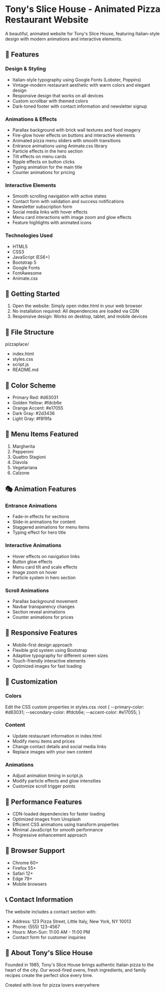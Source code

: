 # Tony's Slice House - Animated Pizza Restaurant Website

A beautiful, animated website for Tony's Slice House, featuring Italian-style design with modern animations and interactive elements.

## 🍕 Features

### Design & Styling
- Italian-style typography using Google Fonts (Lobster, Poppins)
- Vintage-modern restaurant aesthetic with warm colors and elegant design
- Responsive design that works on all devices
- Custom scrollbar with themed colors
- Dark-toned footer with contact information and newsletter signup

### Animations & Effects
- Parallax background with brick wall textures and food imagery
- Fire-glow hover effects on buttons and interactive elements
- Animated pizza menu sliders with smooth transitions
- Entrance animations using Animate.css library
- Particle effects in the hero section
- Tilt effects on menu cards
- Ripple effects on button clicks
- Typing animation for the main title
- Counter animations for pricing

### Interactive Elements
- Smooth scrolling navigation with active states
- Contact form with validation and success notifications
- Newsletter subscription form
- Social media links with hover effects
- Menu card interactions with image zoom and glow effects
- Feature highlights with animated icons

### Technologies Used
- HTML5
- CSS3
- JavaScript (ES6+)
- Bootstrap 5
- Google Fonts
- FontAwesome
- Animate.css

## 🚀 Getting Started

1. Open the website: Simply open index.html in your web browser
2. No installation required: All dependencies are loaded via CDN
3. Responsive design: Works on desktop, tablet, and mobile devices

## 📁 File Structure

pizzaplace/
- index.html
- styles.css
- script.js
- README.md

## 🎨 Color Scheme

- Primary Red: #d63031
- Golden Yellow: #fdcb6e
- Orange Accent: #e17055
- Dark Gray: #2d3436
- Light Gray: #f8f9fa

## 🍕 Menu Items Featured

1. Margherita
2. Pepperoni
3. Quattro Stagioni
4. Diavola
5. Vegetariana
6. Calzone

## 🎭 Animation Features

### Entrance Animations
- Fade-in effects for sections
- Slide-in animations for content
- Staggered animations for menu items
- Typing effect for hero title

### Interactive Animations
- Hover effects on navigation links
- Button glow effects
- Menu card tilt and scale effects
- Image zoom on hover
- Particle system in hero section

### Scroll Animations
- Parallax background movement
- Navbar transparency changes
- Section reveal animations
- Counter animations for prices

## 📱 Responsive Features

- Mobile-first design approach
- Flexible grid system using Bootstrap
- Adaptive typography for different screen sizes
- Touch-friendly interactive elements
- Optimized images for fast loading

## 🔧 Customization

### Colors
Edit the CSS custom properties in styles.css
:root {
    --primary-color: #d63031;
    --secondary-color: #fdcb6e;
    --accent-color: #e17055;
}

### Content
- Update restaurant information in index.html
- Modify menu items and prices
- Change contact details and social media links
- Replace images with your own content

### Animations
- Adjust animation timing in script.js
- Modify particle effects and glow intensities
- Customize scroll trigger points

## 🌟 Performance Features

- CDN-loaded dependencies for faster loading
- Optimized images from Unsplash
- Efficient CSS animations using transform properties
- Minimal JavaScript for smooth performance
- Progressive enhancement approach

## 🎯 Browser Support

- Chrome 60+
- Firefox 55+
- Safari 12+
- Edge 79+
- Mobile browsers

## 📞 Contact Information

The website includes a contact section with:
- Address: 123 Pizza Street, Little Italy, New York, NY 10013
- Phone: (555) 123-4567
- Hours: Mon-Sun: 11:00 AM - 11:00 PM
- Contact form for customer inquiries

## 🍕 About Tony's Slice House

Founded in 1985, Tony's Slice House brings authentic Italian pizza to the heart of the city. Our wood-fired ovens, fresh ingredients, and family recipes create the perfect slice every time.

Created with love for pizza lovers everywhere 